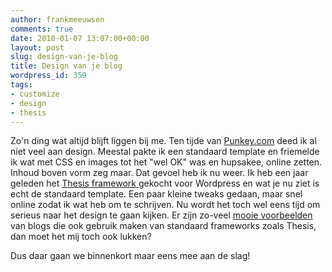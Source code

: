 ```yaml
---
author: frankmeeuwsen
comments: true
date: 2010-01-07 13:07:00+00:00
layout: post
slug: design-van-je-blog
title: Design van je blog
wordpress_id: 359
tags:
- customize
- design
- thesis
---
```


Zo'n ding wat altijd blijft liggen bij me. Ten tijde van [Punkey.com](http://www.punkey.com) deed ik al niet veel aan design. Meestal pakte ik een standaard template en friemelde ik wat met CSS en images tot het "wel OK" was en hupsakee, online zetten. Inhoud boven vorm zeg maar. Dat gevoel heb ik nu weer. Ik heb een jaar geleden het [Thesis framework ](http://diythemes.com/)gekocht voor Wordpress en wat je nu ziet is echt de standaard template. Een paar kleine tweaks gedaan, maar snel online zodat ik wat heb om te schrijven. Nu wordt het toch wel eens tijd om serieus naar het design te gaan kijken. Er zijn zo-veel [mooie voorbeelden](http://www.artofblog.com/thesis-design-customizations/) van blogs die ook gebruik maken van standaard frameworks zoals Thesis, dan moet het mij toch ook lukken?

Dus daar gaan we binnenkort maar eens mee aan de slag!

